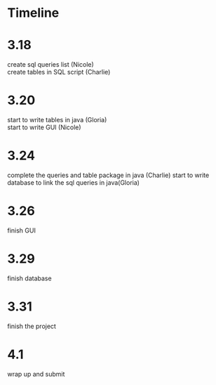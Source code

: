 # Timeline
# 3.18
create sql queries list (Nicole)  
create tables in SQL script (Charlie)
# 3.20
start to write tables in java (Gloria)  
start to write GUI (Nicole)
# 3.24
complete the queries and table package in java (Charlie) 
start to write database to link the sql queries in java(Gloria) 
# 3.26
finish GUI
# 3.29
finish database
# 3.31
finish the project
# 4.1
wrap up and submit
